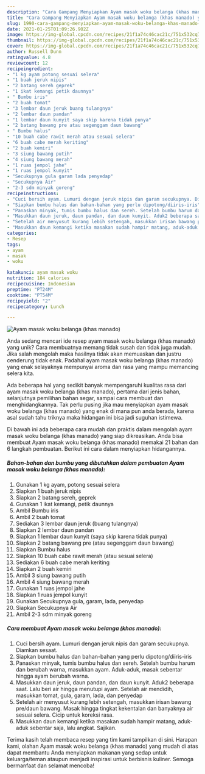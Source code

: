 ```yaml
---
description: "Cara Gampang Menyiapkan Ayam masak woku belanga (khas manado) yang Menggugah Selera"
title: "Cara Gampang Menyiapkan Ayam masak woku belanga (khas manado) yang Menggugah Selera"
slug: 1990-cara-gampang-menyiapkan-ayam-masak-woku-belanga-khas-manado-yang-menggugah-selera
date: 2021-01-25T01:09:26.902Z
image: https://img-global.cpcdn.com/recipes/21f1a74c46cac21c/751x532cq70/ayam-masak-woku-belanga-khas-manado-foto-resep-utama.jpg
thumbnail: https://img-global.cpcdn.com/recipes/21f1a74c46cac21c/751x532cq70/ayam-masak-woku-belanga-khas-manado-foto-resep-utama.jpg
cover: https://img-global.cpcdn.com/recipes/21f1a74c46cac21c/751x532cq70/ayam-masak-woku-belanga-khas-manado-foto-resep-utama.jpg
author: Russell Dunn
ratingvalue: 4.8
reviewcount: 12
recipeingredient:
- "1 kg ayam potong sesuai selera"
- "1 buah jeruk nipis"
- "2 batang sereh geprek"
- "1 ikat kemangi petik daunnya"
- " Bumbu iris"
- "2 buah tomat"
- "3 lembar daun jeruk buang tulangnya"
- "2 lembar daun pandan"
- "1 lembar daun kunyit saya skip karena tidak punya"
- "2 batang bawang pre atau segenggam daun bawang"
- " Bumbu halus"
- "10 buah cabe rawit merah atau sesuai selera"
- "6 buah cabe merah keriting"
- "2 buah kemiri"
- "3 siung bawang putih"
- "4 siung bawang merah"
- "1 ruas jempol jahe"
- "1 ruas jempol kunyit"
- "Secukupnya gula garam lada penyedap"
- "Secukupnya Air"
- "2-3 sdm minyak goreng"
recipeinstructions:
- "Cuci bersih ayam. Lumuri dengan jeruk nipis dan garam secukupnya. Diamkan sesaat."
- "Siapkan bumbu halus dan bahan-bahan yang perlu dipotong/diiris-iris"
- "Panaskan minyak, tumis bumbu halus dan sereh. Setelah bumbu harum dan berubah warna, masukkan ayam. Aduk-aduk, masak sebentar hingga ayam berubah warna."
- "Masukkan daun jeruk, daun pandan, dan daun kunyit. Aduk2 beberapa saat. Lalu beri air hingga menutupi ayam. Setelah air mendidih, masukkan tomat, gula, garam, lada, dan penyedap"
- "Setelah air menyusut kurang lebih setengah, masukkan irisan bawang pre/daun bawang. Masak hingga tingkat kekentalan dan banyaknya air sesuai selera. Cicip untuk koreksi rasa."
- "Masukkan daun kemangi ketika masakan sudah hampir matang, aduk-aduk sebentar saja, lalu angkat. Sajikan."
categories:
- Resep
tags:
- ayam
- masak
- woku

katakunci: ayam masak woku 
nutrition: 184 calories
recipecuisine: Indonesian
preptime: "PT24M"
cooktime: "PT54M"
recipeyield: "2"
recipecategory: Lunch

---
```



![Ayam masak woku belanga (khas manado)](https://img-global.cpcdn.com/recipes/21f1a74c46cac21c/751x532cq70/ayam-masak-woku-belanga-khas-manado-foto-resep-utama.jpg)

Anda sedang mencari ide resep ayam masak woku belanga (khas manado) yang unik? Cara membuatnya memang tidak susah dan tidak juga mudah. Jika salah mengolah maka hasilnya tidak akan memuaskan dan justru cenderung tidak enak. Padahal ayam masak woku belanga (khas manado) yang enak selayaknya mempunyai aroma dan rasa yang mampu memancing selera kita.

Ada beberapa hal yang sedikit banyak mempengaruhi kualitas rasa dari ayam masak woku belanga (khas manado), pertama dari jenis bahan, selanjutnya pemilihan bahan segar, sampai cara membuat dan menghidangkannya. Tak perlu pusing jika mau menyiapkan ayam masak woku belanga (khas manado) yang enak di mana pun anda berada, karena asal sudah tahu triknya maka hidangan ini bisa jadi suguhan istimewa.




Di bawah ini ada beberapa cara mudah dan praktis dalam mengolah ayam masak woku belanga (khas manado) yang siap dikreasikan. Anda bisa membuat Ayam masak woku belanga (khas manado) memakai 21 bahan dan 6 langkah pembuatan. Berikut ini cara dalam menyiapkan hidangannya.

<!--inarticleads1-->

##### Bahan-bahan dan bumbu yang dibutuhkan dalam pembuatan Ayam masak woku belanga (khas manado):

1. Gunakan 1 kg ayam, potong sesuai selera
1. Siapkan 1 buah jeruk nipis
1. Siapkan 2 batang sereh, geprek
1. Gunakan 1 ikat kemangi, petik daunnya
1. Ambil  Bumbu iris
1. Ambil 2 buah tomat
1. Sediakan 3 lembar daun jeruk (buang tulangnya)
1. Siapkan 2 lembar daun pandan
1. Siapkan 1 lembar daun kunyit (saya skip karena tidak punya)
1. Siapkan 2 batang bawang pre (atau segenggam daun bawang)
1. Siapkan  Bumbu halus
1. Siapkan 10 buah cabe rawit merah (atau sesuai selera)
1. Sediakan 6 buah cabe merah keriting
1. Siapkan 2 buah kemiri
1. Ambil 3 siung bawang putih
1. Ambil 4 siung bawang merah
1. Gunakan 1 ruas jempol jahe
1. Siapkan 1 ruas jempol kunyit
1. Gunakan Secukupnya gula, garam, lada, penyedap
1. Siapkan Secukupnya Air
1. Ambil 2-3 sdm minyak goreng




<!--inarticleads2-->

##### Cara membuat Ayam masak woku belanga (khas manado):

1. Cuci bersih ayam. Lumuri dengan jeruk nipis dan garam secukupnya. Diamkan sesaat.
1. Siapkan bumbu halus dan bahan-bahan yang perlu dipotong/diiris-iris
1. Panaskan minyak, tumis bumbu halus dan sereh. Setelah bumbu harum dan berubah warna, masukkan ayam. Aduk-aduk, masak sebentar hingga ayam berubah warna.
1. Masukkan daun jeruk, daun pandan, dan daun kunyit. Aduk2 beberapa saat. Lalu beri air hingga menutupi ayam. Setelah air mendidih, masukkan tomat, gula, garam, lada, dan penyedap
1. Setelah air menyusut kurang lebih setengah, masukkan irisan bawang pre/daun bawang. Masak hingga tingkat kekentalan dan banyaknya air sesuai selera. Cicip untuk koreksi rasa.
1. Masukkan daun kemangi ketika masakan sudah hampir matang, aduk-aduk sebentar saja, lalu angkat. Sajikan.




Terima kasih telah membaca resep yang tim kami tampilkan di sini. Harapan kami, olahan Ayam masak woku belanga (khas manado) yang mudah di atas dapat membantu Anda menyiapkan makanan yang sedap untuk keluarga/teman ataupun menjadi inspirasi untuk berbisnis kuliner. Semoga bermanfaat dan selamat mencoba!
